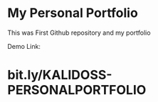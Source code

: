 # My Personal Portfolio

This was First Github repository and my portfolio


  Demo Link: 
  # bit.ly/KALIDOSS-PERSONALPORTFOLIO
